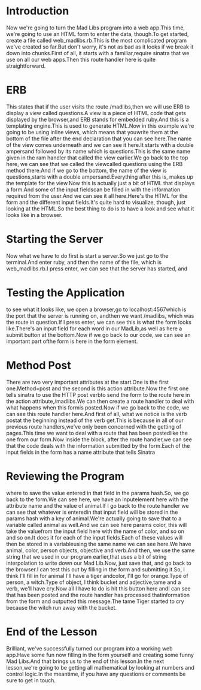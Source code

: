 # Introduction

Now we're going to turn the Mad Libs program into a web app.This time, we're going to use an HTML form to enter the data, though.To get started, create a file called web_madlibs.rb.This is the most complicated program we've created so far.But don't worry, it's not as bad as it looks if we break it down into chunks.First of all, it starts with a familiar,require sinatra that we use on all our web apps.Then this route handler here is quite straightforward.

# ERB

This states that if the user visits the route /madlibs,then we will use ERB to display a view called questions.A view is a piece of HTML code that gets displayed by the browser,and ERB stands for embedded ruby.And this is a templating engine.This is used to generate HTML.Now in this example we're going to be using inline views, which means that youwrite them at the bottom of the file after the end declaration that you can see here.The name of the view comes underneath and we can see it here.It starts with a double ampersand followed by its name which is questions.This is the same name given in the ram handler that called the view earlier.We go back to the top here, we can see that we called the viewcalled questions using the ERB method there.And if we go to the bottom, the name of the view is questions,starts with a double ampersand.Everything after this is, makes up the template for the view.Now this is actually just a bit of HTML that displays a form.And some of the input fieldscan be filled in with the information required from the user.And we can see it all here.Here's the HTML for the form and the different input fields.It's quite hard to visualize, though, just looking at the HTML.So the best thing to do is to have a look and see what it looks like in a browser.

# Starting the Server

Now what we have to do first is start a server.So we just go to the terminal.And enter ruby, and then the name of the file, which is web_madlibs.rb.I press enter, we can see that the server has started, and

# Testing the Application

to see what it looks like, we open a browser,go to localhost:4567which is the port that the server is running on, andthen we want /madlibs, which was the route in question.If I press enter, we can see this is what the form looks like.There's an input field for each word in our MadLib,as well as here a submit button at the bottom.Now if we go back to our code, we can see an important part ofthe form is here in the form element.

# Method Post

There are two very important attributes at the start.One is the first one.Method=post and the second is this action attribute.Now the first one tells sinatra to use the HTTP post verbto send the form to the route here in the action attribute,/madlibs.We can then create a route handler to deal with what happens when this formis posted.Now if we go back to the code, we can see this route handler here.And first of all, what we notice is the verb postat the beginning instead of the verb get.This is because in all of our previous route handlers,we've only been concerned with the getting of pages.This time we want to deal with a route that has been postedlike the one from our form.Now inside the block, after the route handler,we can see that the code deals with the information submitted by the form.Each of the input fields in the form has a name attribute that tells Sinatra

# Reviewing the Program

where to save the value entered in that field in the params hash.So, we go back to the form.We can see here, we have an inputelement here with the attribute name and the value of animal.If I go back to the route handler we can see that whatever is enteredin that input field will be stored in the params hash with a key of animal.We're actually going to save that to a variable called animal as well.And we can see here params color, this will take the valuefrom the input field here with the name of color, and so on and so on.It does it for each of the input fields.Each of these values will then be stored in a variableusing the same name we can see here.We have animal, color, person objects, objective and verb.And then, we use the same string that we used in our program earlier,that uses a bit of string interpolation to write down our Mad Lib.Now, just save that, and go back to the browser.I can test this out by filling in the form and submitting it.So, I think I'll fill in for animal I'll have a tiger andcolor, I'll go for orange.Type of person, a witch.Type of object, I think bucket and adjective,tame and a verb, we'll have cry.Now all I have to do is hit this button here andI can see that has been posted and the route handler has processed thatinformation from the form and outputted this message.The tame Tiger started to cry because the witch run away with the bucket.

# End of the Lesson

Brilliant, we've successfully turned our program into a working web app.Have some fun now filling in the form yourself and creating some funny Mad Libs.And that brings us to the end of this lesson.In the next lesson,we're going to be getting all mathematical by looking at numbers and control logic.In the meantime, if you have any questions or comments be sure to get in touch.